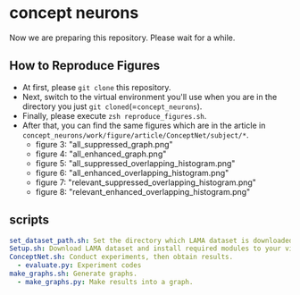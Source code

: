 # concept neurons
Now we are preparing this repository. Please wait for a while.

## How to Reproduce Figures
- At first, please `git clone` this repository.
- Next, switch to the virtual environment you'll use when you are in the directory you just `git cloned`(=`concept_neurons`).
- Finally, please execute `zsh reproduce_figures.sh`.
- After that, you can find the same figures which are in the article in `concept_neurons/work/figure/article/ConceptNet/subject/*`.
  - figure 3: "all_suppressed_graph.png"
  - figure 4: "all_enhanced_graph.png"
  - figure 5: "all_suppressed_overlapping_histogram.png"
  - figure 6: "all_enhanced_overlapping_histogram.png"
  - figure 7: "relevant_suppressed_overlapping_histogram.png"
  - figure 8: "relevant_enhanced_overlapping_histogram.png"


## scripts
```yaml
set_dataset_path.sh: Set the directory which LAMA dataset is downloaded. (please change the directory if you needed)
Setup.sh: Download LAMA dataset and install required modules to your virtual environment.
ConceptNet.sh: Conduct experiments, then obtain results.
  - evaluate.py: Experiment codes
make_graphs.sh: Generate graphs.
  - make_graphs.py: Make results into a graph.
```
